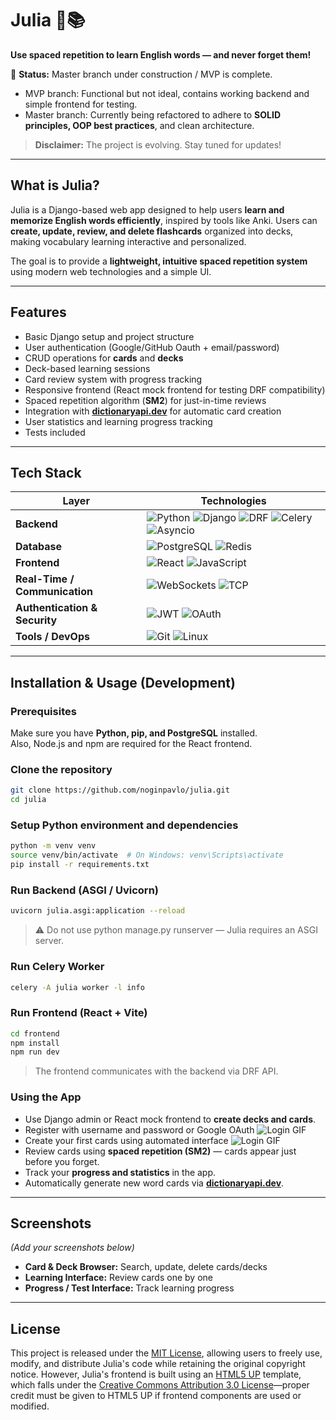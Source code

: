 # Julia 🧠📚

**Use spaced repetition to learn English words — and never forget them!**  

🚧 **Status:** Master branch under construction / MVP is complete.
- MVP branch: Functional but not ideal, contains working backend and simple frontend for testing.  
- Master branch: Currently being refactored to adhere to **SOLID principles, OOP best practices**, and clean architecture.  

> **Disclaimer:** The project is evolving. Stay tuned for updates!  

---

## **What is Julia?**

Julia is a Django-based web app designed to help users **learn and memorize English words efficiently**, inspired by tools like Anki. Users can **create, update, review, and delete flashcards** organized into decks, making vocabulary learning interactive and personalized.  

The goal is to provide a **lightweight, intuitive spaced repetition system** using modern web technologies and a simple UI.

---

## **Features**

- Basic Django setup and project structure  
- User authentication (Google/GitHub Oauth + email/password)  
- CRUD operations for **cards** and **decks**  
- Deck-based learning sessions  
- Card review system with progress tracking  
- Responsive frontend (React mock frontend for testing DRF compatibility)  
- Spaced repetition algorithm (**SM2**) for just-in-time reviews  
- Integration with **[dictionaryapi.dev](https://dictionaryapi.dev/)** for automatic card creation  
- User statistics and learning progress tracking  
- Tests included  

---

## **Tech Stack**

| Layer | Technologies |
|-------|--------------|
| **Backend** | ![Python](https://img.shields.io/badge/Python-3776AB?style=flat&logo=python&logoColor=white) ![Django](https://img.shields.io/badge/Django-092E20?style=flat&logo=django&logoColor=white) ![DRF](https://img.shields.io/badge/DRF-ff1709?style=flat&logo=django&logoColor=white) ![Celery](https://img.shields.io/badge/Celery-37814A?style=flat&logo=celery&logoColor=white) ![Asyncio](https://img.shields.io/badge/Asyncio-008080?style=flat&logo=python&logoColor=white) |
| **Database** | ![PostgreSQL](https://img.shields.io/badge/PostgreSQL-316192?style=flat&logo=postgresql&logoColor=white) ![Redis](https://img.shields.io/badge/Redis-DC382D?style=flat&logo=redis&logoColor=white) |
| **Frontend** | ![React](https://img.shields.io/badge/React-20232A?style=flat&logo=react&logoColor=61DAFB) ![JavaScript](https://img.shields.io/badge/JavaScript-F7DF1E?style=flat&logo=javascript&logoColor=black) |
| **Real-Time / Communication** | ![WebSockets](https://img.shields.io/badge/WebSockets-008000?style=flat) ![TCP](https://img.shields.io/badge/TCP-6A5ACD?style=flat) |
| **Authentication & Security** | ![JWT](https://img.shields.io/badge/JWT-000000?style=flat) ![OAuth](https://img.shields.io/badge/OAuth-FF6F00?style=flat)
| **Tools / DevOps** | ![Git](https://img.shields.io/badge/Git-F05032?style=flat&logo=git&logoColor=white) ![Linux](https://img.shields.io/badge/Linux-FCC624?style=flat&logo=linux&logoColor=black) |

---


## **Installation & Usage (Development)**

### Prerequisites
Make sure you have **Python, pip, and PostgreSQL** installed.  
Also, Node.js and npm are required for the React frontend.  

### Clone the repository
```bash
git clone https://github.com/noginpavlo/julia.git
cd julia
```
### Setup Python environment and dependencies
```bash
python -m venv venv
source venv/bin/activate  # On Windows: venv\Scripts\activate
pip install -r requirements.txt
```
### Run Backend (ASGI / Uvicorn)
```bash
uvicorn julia.asgi:application --reload
```
> ⚠️ Do not use python manage.py runserver — Julia requires an ASGI server.

### Run Celery Worker
```bash
celery -A julia worker -l info
```

### Run Frontend (React + Vite)
```bash
cd frontend
npm install
npm run dev
```
> The frontend communicates with the backend via DRF API.

### Using the App

- Use Django admin or React mock frontend to **create decks and cards**.
- Register with username and password or Google OAuth
  ![Login GIF](assets/login.gif)
- Create your first cards using automated interface
  ![Login GIF](assets/create.gif)
- Review cards using **spaced repetition (SM2)** — cards appear just before you forget.  
- Track your **progress and statistics** in the app.  
- Automatically generate new word cards via **[dictionaryapi.dev](https://dictionaryapi.dev/)**.
  
---

## **Screenshots**  

*(Add your screenshots below)*  

- **Card & Deck Browser:** Search, update, delete cards/decks  
- **Learning Interface:** Review cards one by one  
- **Progress / Test Interface:** Track learning progress  

---

## License

This project is released under the [MIT License](https://opensource.org/license/MIT), allowing users to freely use, modify, and distribute Julia's code while retaining the original copyright notice. However, Julia's frontend is built using an [HTML5 UP](https://html5up.net/) template, which falls under the [Creative Commons Attribution 3.0 License](https://html5up.net/license)—proper credit must be given to HTML5 UP if frontend components are used or modified.
